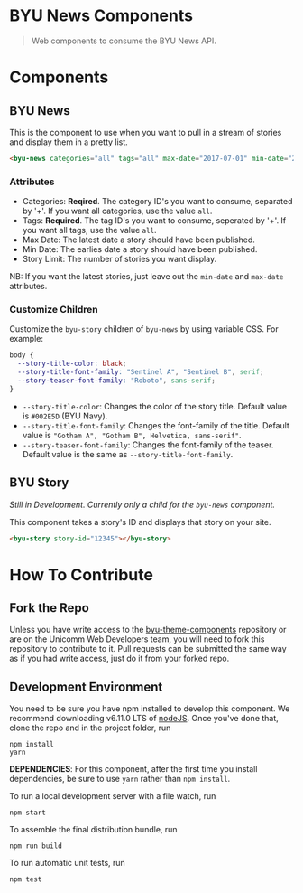 # BYU News Components

> Web components to consume the BYU News API.

# Components
## BYU News
This is the component to use when you want to pull in a stream of stories and display them in a pretty list. 

```html
<byu-news categories="all" tags="all" max-date="2017-07-01" min-date="2017-04-01" story-limit="3"></byu-news>
```
### Attributes
- Categories: **Reqired**. The category ID's you want to consume, separated by '+'. If you want all categories, use the value `all`.
- Tags: **Required**. The tag ID's you want to consume, seperated by '+'. If you want all tags, use the value `all`.
- Max Date: The latest date a story should have been published.
- Min Date: The earlies date a story should have been published.
- Story Limit: The number of stories you want display.

NB: If you want the latest stories, just leave out the `min-date` and `max-date` attributes.

### Customize Children
Customize the `byu-story` children of `byu-news` by using variable CSS. For example:

```css
body {
  --story-title-color: black;
  --story-title-font-family: "Sentinel A", "Sentinel B", serif;
  --story-teaser-font-family: "Roboto", sans-serif;
}
```

- `--story-title-color`: Changes the color of the story title. Default value is `#002E5D` (BYU Navy).
- `--story-title-font-family`: Changes the font-family of the title. Default value is `"Gotham A", "Gotham B", Helvetica, sans-serif"`.
- `--story-teaser-font-family`: Changes the font-family of the teaser. Default value is the same as `--story-title-font-family`.

## BYU Story
_Still in Development. Currently only a child for the `byu-news` component._

This component takes a story's ID and displays that story on your site.

```html
<byu-story story-id="12345"></byu-story>
```

# How To Contribute
## Fork the Repo
Unless you have write access to the [byu-theme-components](https://github.com/byuweb/byu-theme-components) repository or are on the Unicomm Web Developers team, you will need to fork this repository to contribute to it. Pull requests can be submitted the same way as if you had write access, just do it from your forked repo.

## Development Environment
You need to be sure you have npm installed to develop this component. We recommend downloading v6.11.0 LTS of [nodeJS](https://nodejs.org/en/). Once you've done that, clone the repo and in the project folder, run
```
npm install
yarn
```

**DEPENDENCIES**: For this component, after the first time you install dependencies, be sure to use `yarn` rather than `npm install`.

To run a local development server with a file watch, run

```
npm start
```

To assemble the final distribution bundle, run

```
npm run build
```

To run automatic unit tests, run

```
npm test
```


